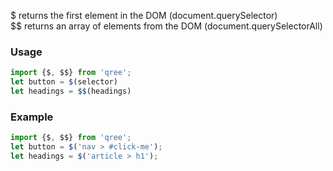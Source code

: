 $ returns the first element in the DOM (document.querySelector)  
$$ returns an array of elements from the DOM (document.querySelectorAll)

### Usage
```js
import {$, $$} from 'qree';
let button = $(selector)
let headings = $$(headings)
```

### Example
```js
import {$, $$} from 'qree';
let button = $('nav > #click-me');
let headings = $('article > h1');
```
